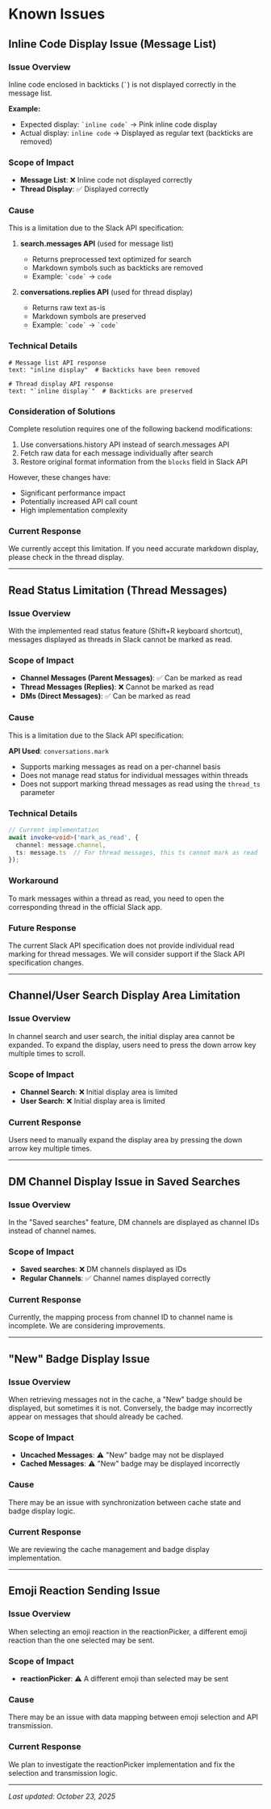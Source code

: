 # Known Issues

## Inline Code Display Issue (Message List)

### Issue Overview
Inline code enclosed in backticks (`` ` ``) is not displayed correctly in the message list.

**Example:**
- Expected display: `` `inline code` `` → Pink inline code display
- Actual display: `inline code` → Displayed as regular text (backticks are removed)

### Scope of Impact
- **Message List**: ❌ Inline code not displayed correctly
- **Thread Display**: ✅ Displayed correctly

### Cause
This is a limitation due to the Slack API specification:

1. **search.messages API** (used for message list)
   - Returns preprocessed text optimized for search
   - Markdown symbols such as backticks are removed
   - Example: `` `code` `` → `code`

2. **conversations.replies API** (used for thread display)
   - Returns raw text as-is
   - Markdown symbols are preserved
   - Example: `` `code` `` → `` `code` ``

### Technical Details
```
# Message list API response
text: "inline display"  # Backticks have been removed

# Thread display API response
text: "`inline display`"  # Backticks are preserved
```

### Consideration of Solutions
Complete resolution requires one of the following backend modifications:

1. Use conversations.history API instead of search.messages API
2. Fetch raw data for each message individually after search
3. Restore original format information from the `blocks` field in Slack API

However, these changes have:
- Significant performance impact
- Potentially increased API call count
- High implementation complexity

### Current Response
We currently accept this limitation. If you need accurate markdown display, please check in the thread display.

---

## Read Status Limitation (Thread Messages)

### Issue Overview
With the implemented read status feature (Shift+R keyboard shortcut), messages displayed as threads in Slack cannot be marked as read.

### Scope of Impact
- **Channel Messages (Parent Messages)**: ✅ Can be marked as read
- **Thread Messages (Replies)**: ❌ Cannot be marked as read
- **DMs (Direct Messages)**: ✅ Can be marked as read

### Cause
This is a limitation due to the Slack API specification:

**API Used**: `conversations.mark`
- Supports marking messages as read on a per-channel basis
- Does not manage read status for individual messages within threads
- Does not support marking thread messages as read using the `thread_ts` parameter

### Technical Details
```typescript
// Current implementation
await invoke<void>('mark_as_read', {
  channel: message.channel,
  ts: message.ts  // For thread messages, this ts cannot mark as read
});
```

### Workaround
To mark messages within a thread as read, you need to open the corresponding thread in the official Slack app.

### Future Response
The current Slack API specification does not provide individual read marking for thread messages. We will consider support if the Slack API specification changes.

---

## Channel/User Search Display Area Limitation

### Issue Overview
In channel search and user search, the initial display area cannot be expanded. To expand the display, users need to press the down arrow key multiple times to scroll.

### Scope of Impact
- **Channel Search**: ❌ Initial display area is limited
- **User Search**: ❌ Initial display area is limited

### Current Response
Users need to manually expand the display area by pressing the down arrow key multiple times.

---

## DM Channel Display Issue in Saved Searches

### Issue Overview
In the "Saved searches" feature, DM channels are displayed as channel IDs instead of channel names.

### Scope of Impact
- **Saved searches**: ❌ DM channels displayed as IDs
- **Regular Channels**: ✅ Channel names displayed correctly

### Current Response
Currently, the mapping process from channel ID to channel name is incomplete. We are considering improvements.

---

## "New" Badge Display Issue

### Issue Overview
When retrieving messages not in the cache, a "New" badge should be displayed, but sometimes it is not. Conversely, the badge may incorrectly appear on messages that should already be cached.

### Scope of Impact
- **Uncached Messages**: ⚠️ "New" badge may not be displayed
- **Cached Messages**: ⚠️ "New" badge may be displayed incorrectly

### Cause
There may be an issue with synchronization between cache state and badge display logic.

### Current Response
We are reviewing the cache management and badge display implementation.

---

## Emoji Reaction Sending Issue

### Issue Overview
When selecting an emoji reaction in the reactionPicker, a different emoji reaction than the one selected may be sent.

### Scope of Impact
- **reactionPicker**: ⚠️ A different emoji than selected may be sent

### Cause
There may be an issue with data mapping between emoji selection and API transmission.

### Current Response
We plan to investigate the reactionPicker implementation and fix the selection and transmission logic.

---
*Last updated: October 23, 2025*
